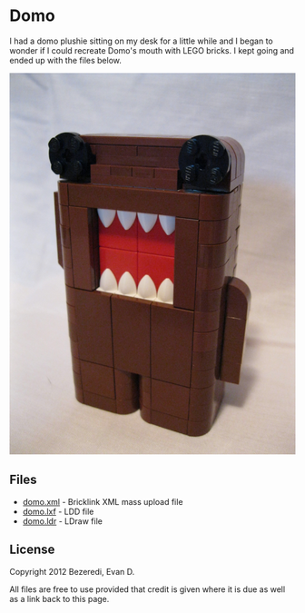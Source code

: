 Domo
====
I had a domo plushie sitting on my desk for a little while and I began to
wonder if I could recreate Domo's mouth with LEGO bricks. I kept going and
ended up with the files below.

![Domo](./domo.jpg)


Files
-----
* [domo.xml](./domo.xml) - Bricklink XML mass upload file
* [domo.lxf](./domo.lxf) - LDD file
* [domo.ldr](./domo.ldr) - LDraw file


License
-------
Copyright 2012 Bezeredi, Evan D.

All files are free to use provided that credit is given where it is due as well
as a link back to this page.
